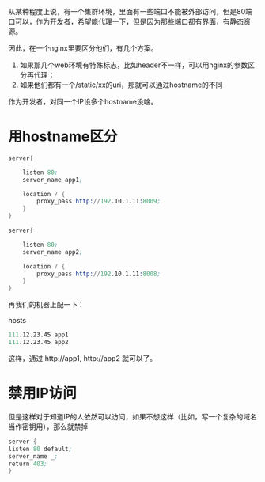 
从某种程度上说，有一个集群环境，里面有一些端口不能被外部访问，但是80端口可以，作为开发者，希望能代理一下，但是因为那些端口都有界面，有静态资源。

因此，在一个nginx里要区分他们，有几个方案。

1. 如果那几个web环境有特殊标志，比如header不一样，可以用nginx的参数区分再代理；
2. 如果他们都有一个/static/xx的uri，那就可以通过hostname的不同

作为开发者，对同一个IP设多个hostname没啥。

# 用hostname区分

```s
server{

    listen 80;
    server_name app1;

    location / {
	    proxy_pass http://192.10.1.11:8009;
    }
}

server{

    listen 80;
    server_name app2;

    location / {
	    proxy_pass http://192.10.1.11:8008;
    }
}
```

再我们的机器上配一下：

hosts
```s
111.12.23.45 app1
111.12.23.45 app2
```
这样，通过 http://app1, http://app2 就可以了。

# 禁用IP访问

但是这样对于知道IP的人依然可以访问，如果不想这样（比如，写一个复杂的域名当作密钥用），那么就禁掉

```s
server {
listen 80 default;
server_name _;
return 403;
}
```






